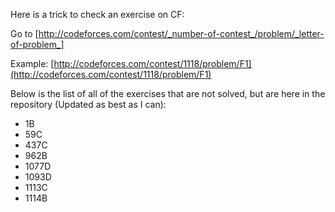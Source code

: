 Here is a trick to check an exercise on CF:

Go to [http://codeforces.com/contest/_number-of-contest_/problem/_letter-of-problem_]

Example: [http://codeforces.com/contest/1118/problem/F1](http://codeforces.com/contest/1118/problem/F1)

Below is the list of all of the exercises that are not solved, but are here in the repository (Updated as best as I can):
- 1B
- 59C
- 437C
- 962B
- 1077D
- 1093D
- 1113C
- 1114B
